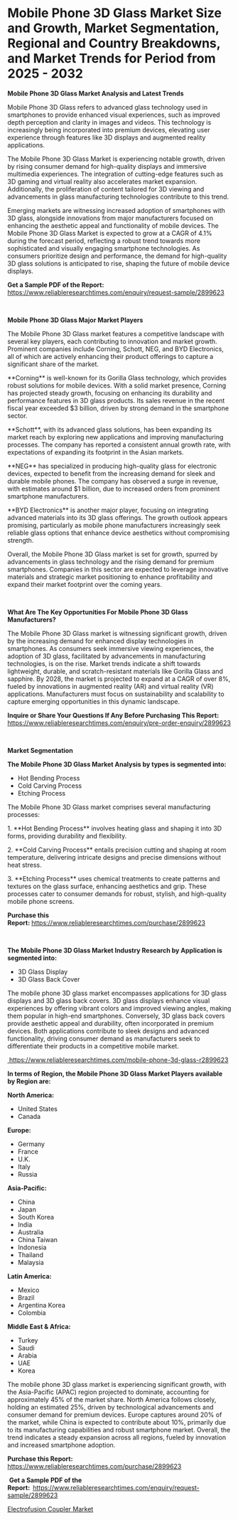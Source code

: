 <p><h1>Mobile Phone 3D Glass Market Size and Growth, Market Segmentation, Regional and Country Breakdowns, and Market Trends for Period from 2025 -  2032</h1></p><p><strong>Mobile Phone 3D Glass Market Analysis and Latest Trends</strong></p>
<p><p>Mobile Phone 3D Glass refers to advanced glass technology used in smartphones to provide enhanced visual experiences, such as improved depth perception and clarity in images and videos. This technology is increasingly being incorporated into premium devices, elevating user experience through features like 3D displays and augmented reality applications.</p><p>The Mobile Phone 3D Glass Market is experiencing notable growth, driven by rising consumer demand for high-quality displays and immersive multimedia experiences. The integration of cutting-edge features such as 3D gaming and virtual reality also accelerates market expansion. Additionally, the proliferation of content tailored for 3D viewing and advancements in glass manufacturing technologies contribute to this trend.</p><p>Emerging markets are witnessing increased adoption of smartphones with 3D glass, alongside innovations from major manufacturers focused on enhancing the aesthetic appeal and functionality of mobile devices. The Mobile Phone 3D Glass Market is expected to grow at a CAGR of 4.1% during the forecast period, reflecting a robust trend towards more sophisticated and visually engaging smartphone technologies. As consumers prioritize design and performance, the demand for high-quality 3D glass solutions is anticipated to rise, shaping the future of mobile device displays.</p></p>
<p><strong>Get a Sample PDF of the Report:&nbsp;</strong> <a href="https://www.reliableresearchtimes.com/enquiry/request-sample/2899623?utm_campaign=2207&utm_medium=2&utm_source=Github&utm_content=ia&utm_term=16032025&utm_id=mobile-phone-3d-glass">https://www.reliableresearchtimes.com/enquiry/request-sample/2899623</a></p>
<p>&nbsp;</p>
<p><strong>Mobile Phone 3D Glass Major Market Players</strong></p>
<p><p>The Mobile Phone 3D Glass market features a competitive landscape with several key players, each contributing to innovation and market growth. Prominent companies include Corning, Schott, NEG, and BYD Electronics, all of which are actively enhancing their product offerings to capture a significant share of the market.</p><p>**Corning** is well-known for its Gorilla Glass technology, which provides robust solutions for mobile devices. With a solid market presence, Corning has projected steady growth, focusing on enhancing its durability and performance features in 3D glass products. Its sales revenue in the recent fiscal year exceeded $3 billion, driven by strong demand in the smartphone sector.</p><p>**Schott**, with its advanced glass solutions, has been expanding its market reach by exploring new applications and improving manufacturing processes. The company has reported a consistent annual growth rate, with expectations of expanding its footprint in the Asian markets.</p><p>**NEG** has specialized in producing high-quality glass for electronic devices, expected to benefit from the increasing demand for sleek and durable mobile phones. The company has observed a surge in revenue, with estimates around $1 billion, due to increased orders from prominent smartphone manufacturers.</p><p>**BYD Electronics** is another major player, focusing on integrating advanced materials into its 3D glass offerings. The growth outlook appears promising, particularly as mobile phone manufacturers increasingly seek reliable glass options that enhance device aesthetics without compromising strength.</p><p>Overall, the Mobile Phone 3D Glass market is set for growth, spurred by advancements in glass technology and the rising demand for premium smartphones. Companies in this sector are expected to leverage innovative materials and strategic market positioning to enhance profitability and expand their market footprint over the coming years.</p></p>
<p>&nbsp;</p>
<p><strong>What Are The Key Opportunities For Mobile Phone 3D Glass Manufacturers?</strong></p>
<p><p>The Mobile Phone 3D Glass market is witnessing significant growth, driven by the increasing demand for enhanced display technologies in smartphones. As consumers seek immersive viewing experiences, the adoption of 3D glass, facilitated by advancements in manufacturing technologies, is on the rise. Market trends indicate a shift towards lightweight, durable, and scratch-resistant materials like Gorilla Glass and sapphire. By 2028, the market is projected to expand at a CAGR of over 8%, fueled by innovations in augmented reality (AR) and virtual reality (VR) applications. Manufacturers must focus on sustainability and scalability to capture emerging opportunities in this dynamic landscape.</p></p>
<p><strong>Inquire or Share Your Questions If Any Before Purchasing This Report:</strong> <a href="https://www.reliableresearchtimes.com/enquiry/pre-order-enquiry/2899623?utm_campaign=2207&utm_medium=2&utm_source=Github&utm_content=ia&utm_term=16032025&utm_id=mobile-phone-3d-glass">https://www.reliableresearchtimes.com/enquiry/pre-order-enquiry/2899623</a></p>
<p>&nbsp;</p>
<p><strong>Market Segmentation</strong></p>
<p><strong>The Mobile Phone 3D Glass Market Analysis by types is segmented into:</strong></p>
<p><ul><li>Hot Bending Process</li><li>Cold Carving Process</li><li>Etching Process</li></ul></p>
<p><p>The Mobile Phone 3D Glass market comprises several manufacturing processes: </p><p>1. **Hot Bending Process** involves heating glass and shaping it into 3D forms, providing durability and flexibility.</p><p>2. **Cold Carving Process** entails precision cutting and shaping at room temperature, delivering intricate designs and precise dimensions without heat stress.</p><p>3. **Etching Process** uses chemical treatments to create patterns and textures on the glass surface, enhancing aesthetics and grip. These processes cater to consumer demands for robust, stylish, and high-quality mobile phone screens.</p></p>
<p><strong>Purchase this Report:&nbsp;</strong><a href="https://www.reliableresearchtimes.com/purchase/2899623?utm_campaign=2207&utm_medium=2&utm_source=Github&utm_content=ia&utm_term=16032025&utm_id=mobile-phone-3d-glass">https://www.reliableresearchtimes.com/purchase/2899623</a></p>
<p>&nbsp;</p>
<p><strong>The Mobile Phone 3D Glass Market Industry Research by Application is segmented into:</strong></p>
<p><ul><li>3D Glass Display</li><li>3D Glass Back Cover</li></ul></p>
<p><p>The mobile phone 3D glass market encompasses applications for 3D glass displays and 3D glass back covers. 3D glass displays enhance visual experiences by offering vibrant colors and improved viewing angles, making them popular in high-end smartphones. Conversely, 3D glass back covers provide aesthetic appeal and durability, often incorporated in premium devices. Both applications contribute to sleek designs and advanced functionality, driving consumer demand as manufacturers seek to differentiate their products in a competitive mobile market.</p></p>
<p><a href="https://www.reliableresearchtimes.com/mobile-phone-3d-glass-r2899623?utm_campaign=2207&utm_medium=2&utm_source=Github&utm_content=ia&utm_term=16032025&utm_id=mobile-phone-3d-glass">&nbsp;https://www.reliableresearchtimes.com/mobile-phone-3d-glass-r2899623</a></p>
<p><strong>In terms of Region, the Mobile Phone 3D Glass Market Players available by Region are:</strong></p>
<p>
    <p> <strong> North America: </strong>
        <ul>
            <li>United States</li>
            <li>Canada</li>
        </ul>
        </p> 
    <p> <strong> Europe: </strong>
        <ul>
            <li>Germany</li>
            <li>France</li>
            <li>U.K.</li>
            <li>Italy</li>
            <li>Russia</li>
        </ul>
        </p> 
    <p> <strong> Asia-Pacific: </strong>
        <ul>
            <li>China</li>
            <li>Japan</li>
            <li>South Korea</li>
            <li>India</li>
            <li>Australia</li>
            <li>China Taiwan</li>
            <li>Indonesia</li>
            <li>Thailand</li>
            <li>Malaysia</li>
        </ul>
        </p> 
    <p> <strong> Latin America: </strong>
        <ul>
            <li>Mexico</li>
            <li>Brazil</li>
            <li>Argentina Korea</li>
            <li>Colombia</li>
        </ul>
        </p> 
    <p> <strong> Middle East & Africa: </strong>
        <ul>
            <li>Turkey</li>
            <li>Saudi</li>
            <li>Arabia</li>
            <li>UAE</li>
            <li>Korea</li>
        </ul>
    </p>
    </p>
<p><p>The mobile phone 3D glass market is experiencing significant growth, with the Asia-Pacific (APAC) region projected to dominate, accounting for approximately 45% of the market share. North America follows closely, holding an estimated 25%, driven by technological advancements and consumer demand for premium devices. Europe captures around 20% of the market, while China is expected to contribute about 10%, primarily due to its manufacturing capabilities and robust smartphone market. Overall, the trend indicates a steady expansion across all regions, fueled by innovation and increased smartphone adoption.</p></p>
<p><strong>Purchase this Report: </strong><a href="https://www.reliableresearchtimes.com/purchase/2899623?utm_campaign=2207&utm_medium=2&utm_source=Github&utm_content=ia&utm_term=16032025&utm_id=mobile-phone-3d-glass">https://www.reliableresearchtimes.com/purchase/2899623</a></p>
<p>&nbsp;<strong>Get a Sample PDF of the Report:&nbsp;&nbsp;</strong><a href="https://www.reliableresearchtimes.com/enquiry/request-sample/2899623?utm_campaign=2207&utm_medium=2&utm_source=Github&utm_content=ia&utm_term=16032025&utm_id=mobile-phone-3d-glass">https://www.reliableresearchtimes.com/enquiry/request-sample/2899623</a></p>
<p><strong></strong></p>
<p><p><a href="https://github.com/arionmp/Market-Research-Report-List-5/blob/main/electrofusion-coupler-market.md?utm_campaign=2207&utm_medium=2&utm_source=Github&utm_content=ia&utm_term=16032025&utm_id=mobile-phone-3d-glass">Electrofusion Coupler Market</a></p></p>
